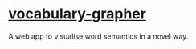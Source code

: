 # [vocabulary-grapher](https://grace-sodunke.github.io/vocabulary-grapher/templates/index.html)

A web app to visualise word semantics in a novel way.

